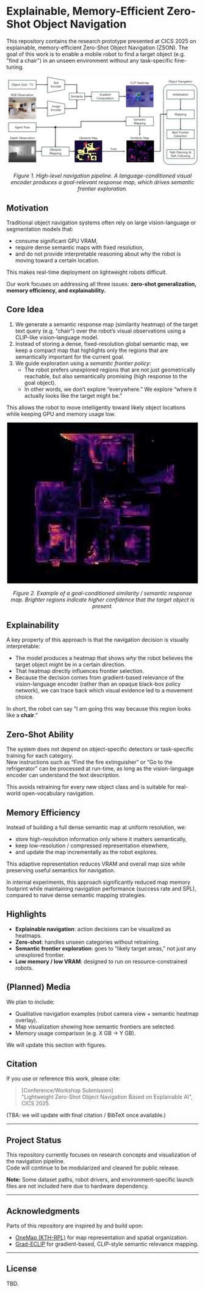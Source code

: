 # Explainable, Memory-Efficient Zero-Shot Object Navigation

This repository contains the research prototype presented at CICS 2025 on explainable, memory-efficient Zero-Shot Object Navigation (ZSON). The goal of this work is to enable a mobile robot to find a target object (e.g. "find a chair") in an unseen environment without any task-specific fine-tuning.

<p align="center">
  <img src="images/pipeline.png" width="600"/>
</p>
<p align="center">
  <em>Figure 1. High-level navigation pipeline. A language-conditioned visual encoder produces a goal-relevant response map, which drives semantic frontier exploration.</em>
</p>

## Motivation

Traditional object navigation systems often rely on large vision-language or segmentation models that:
- consume significant GPU VRAM,
- require dense semantic maps with fixed resolution,
- and do not provide interpretable reasoning about <em>why</em> the robot is moving toward a certain location.

This makes real-time deployment on lightweight robots difficult.

Our work focuses on addressing all three issues: **zero-shot generalization, memory efficiency, and explainability.**

## Core Idea

1. We generate a semantic response map (similarity heatmap) of the target text query (e.g. "chair") over the robot’s visual observations using a CLIP-like vision-language model.
2. Instead of storing a dense, fixed-resolution global semantic map, we keep a compact map that highlights only the regions that are semantically important for the current goal.
3. We guide exploration using a <em>semantic frontier policy</em>:  
   - The robot prefers unexplored regions that are not just geometrically reachable, but also semantically promising (high response to the goal object).  
   - In other words, we don’t explore “everywhere.” We explore “where it actually looks like the target might be.”

This allows the robot to move intelligently toward likely object locations while keeping GPU and memory usage low.

<p align="center">
  <img src="images/sim_map.png" width="500"/>
</p>
<p align="center">
  <em>Figure 2. Example of a goal-conditioned similarity / semantic response map. Brighter regions indicate higher confidence that the target object is present.</em>
</p>

## Explainability

A key property of this approach is that the navigation decision is visually interpretable:
- The model produces a heatmap that shows <em>why</em> the robot believes the target object might be in a certain direction.
- That heatmap directly influences frontier selection.
- Because the decision comes from gradient-based relevance of the vision-language encoder (rather than an opaque black-box policy network), we can trace back which visual evidence led to a movement choice.

In short, the robot can say “I am going this way because this region looks like a <strong>chair</strong>.”

## Zero-Shot Ability

The system does not depend on object-specific detectors or task-specific training for each category.  
New instructions such as “Find the fire extinguisher” or “Go to the refrigerator” can be processed at run-time, as long as the vision-language encoder can understand the text description.

This avoids retraining for every new object class and is suitable for real-world open-vocabulary navigation.

## Memory Efficiency

Instead of building a full dense semantic map at uniform resolution, we:
- store high-resolution information only where it matters semantically,
- keep low-resolution / compressed representation elsewhere,
- and update the map incrementally as the robot explores.

This adaptive representation reduces VRAM and overall map size while preserving useful semantics for navigation.

In internal experiments, this approach significantly reduced map memory footprint while maintaining navigation performance (success rate and SPL), compared to naive dense semantic mapping strategies.

## Highlights

- **Explainable navigation**: action decisions can be visualized as heatmaps.
- **Zero-shot**: handles unseen categories without retraining.
- **Semantic frontier exploration**: goes to “likely target areas,” not just any unexplored frontier.
- **Low memory / low VRAM**: designed to run on resource-constrained robots.

## (Planned) Media

We plan to include:
- Qualitative navigation examples (robot camera view + semantic heatmap overlay).
- Map visualization showing how semantic frontiers are selected.
- Memory usage comparison (e.g. X GB → Y GB).

We will update this section with figures.

## Citation

If you use or reference this work, please cite:

> [Conference/Workshop Submission]  
> "Lightweight Zero-Shot Object Navigation Based on Explainable AI", CICS 2025.

(TBA: we will update with final citation / BibTeX once available.)

---

## Project Status

This repository currently focuses on research concepts and visualization of the navigation pipeline.  
Code will continue to be modularized and cleaned for public release.

**Note:** Some dataset paths, robot drivers, and environment-specific launch files are not included here due to hardware dependency.

---

## Acknowledgments

Parts of this repository are inspired by and build upon:
- [OneMap (KTH-RPL)](https://github.com/KTH-RPL/OneMap) for map representation and spatial organization.
- [Grad-ECLIP](https://github.com/Cyang-Zhao/Grad-Eclip) for gradient-based, CLIP-style semantic relevance mapping.

---

## License

TBD.
